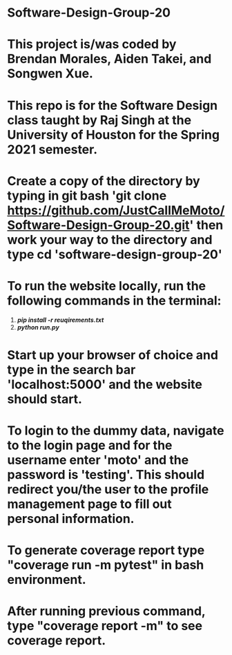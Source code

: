 # Software-Design-Group-20
# This project is/was coded by Brendan Morales, Aiden Takei, and Songwen Xue.  
# This repo is for the Software Design class taught by Raj Singh at the University of Houston for the Spring 2021 semester.

[comment]: <> (# If you do not have either installed on your machine be sure to visit https://www.python.org/ and install the latest version.)

[comment]: <> (# Once you have installed Python on your machine, be sure to run 'pip install flask' on your command line to install flask.)
# Create a copy of the directory by typing in git bash 'git clone https://github.com/JustCallMeMoto/Software-Design-Group-20.git' then work your way to the directory and type cd 'software-design-group-20'
# To run the website locally, run the following commands in the terminal:
1. ***pip install -r reuqirements.txt***
2. ***python run.py***

[comment]: <> (# After you have made your way to the main directory type 'python project.py' and the website should start running.)
# Start up your browser of choice and type in the search bar 'localhost:5000' and the website should start.
# To login to the dummy data, navigate to the login page and for the username enter 'moto' and the password is 'testing'. This should redirect you/the user to the profile management page to fill out personal information.
# To generate coverage report type "coverage run -m pytest" in bash environment.
# After running previous command, type "coverage report -m" to see coverage report. 
